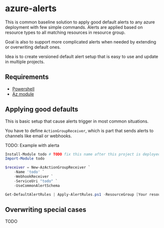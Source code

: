 # azure-alerts

This is common baseline solution to apply good default alerts to any azure deployment with few simple commands. Alerts are applied based on resource types to all matching resources in resource group.

Goal is also to support more complicated alerts when needed by extending or overwriting default ones.

Idea is to create versioned default alert setup that is easy to use and update in multiple projects.

## Requirements

- [Powershell](https://github.com/PowerShell/PowerShell)
- [Az module](https://github.com/Azure/azure-powershell)

## Applying good defaults

This is basic setup that cause alerts trigger in most common situations.

You have to define `ActionGroupReceiver`, which is part that sends alerts to channels like email or webhooks.

TODO: Example with alerta

```powershell
Install-Module todo # TODO fix this name after this project is deployed to oneget.
Import-Module todo

$receiver = New-AzActionGroupReceiver `
    -Name 'todo' `
    -WebhookReceiver `
    -ServiceUri "todo" `
    -UseCommonAlertSchema

Get-DefaultAlertRules | Apply-AlertRules.ps1 -ResourceGroup [Your resource group] -ActionGroupReceiver $hook
```

## Overwriting special cases

TODO